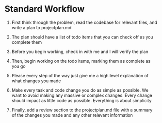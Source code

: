 # Standard Workflow

1. First think through the problem, read the codebase for relevant files, and write a plan to projectplan.md

2. The plan should have a list of todo items that you can check off as you complete them

3. Before you begin working, check in with me and I will verify the plan

4. Then, begin working on the todo items, marking them as complete as you go

5. Please every step of the way just give me a high level explanation of what changes you made

6. Make every task and code change you do as simple as possible. We want to avoid making any massive or complex changes. Every change should impact as little code as possible. Everything is about simplicity

7. Finally, add a review section to the projectplan.md file with a summary of the changes you made and any other relevant information
